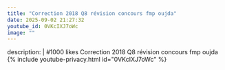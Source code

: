 ```yaml
---
title: "Correction 2018 Q8 révision concours fmp oujda"
date: 2025-09-02 21:27:32 
youtube_id: 0VKcIXJ7oWc
image: ""
---
```

description: |
  #1000 likes
  Correction 2018 Q8 révision concours fmp oujda
{% include youtube-privacy.html id="0VKcIXJ7oWc" %}
